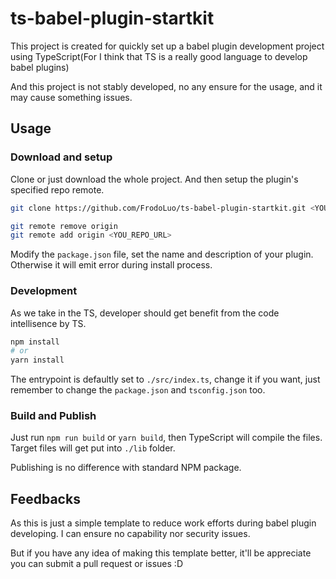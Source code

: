# ts-babel-plugin-startkit

This project is created for quickly set up a babel plugin development project using TypeScript(For I think that TS is a really good language to develop babel plugins)

And this project is not stably developed, no any ensure for the usage, and it may cause something issues.

## Usage

### Download and setup

Clone or just download the whole project. And then setup the plugin's specified repo remote.

```sh
git clone https://github.com/FrodoLuo/ts-babel-plugin-startkit.git <YOU_PLUGIN_NAME>

git remote remove origin
git remote add origin <YOU_REPO_URL>
```

Modify the ``package.json`` file, set the name and description of your plugin. Otherwise it will emit error during install process.


### Development

As we take in the TS, developer should get benefit from the code intellisence by TS.

```sh
npm install
# or
yarn install
```

The entrypoint is defaultly set to ``./src/index.ts``, change it if you want, just remember to change the ``package.json`` and ``tsconfig.json`` too.

### Build and Publish

Just run ``npm run build`` or ``yarn build``, then TypeScript will compile the files. Target files will get put into ``./lib`` folder.

Publishing is no difference with standard NPM package.

## Feedbacks

As this is just a simple template to reduce work efforts during babel plugin developing. I can ensure no capability nor security issues.

But if you have any idea of making this template better, it'll be appreciate you can submit a pull request or issues :D